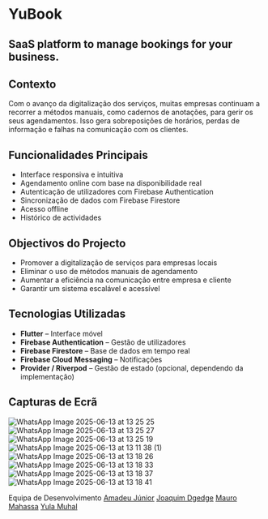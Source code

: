 # YuBook
SaaS platform to manage bookings for your business.
---

##  Contexto

Com o avanço da digitalização dos serviços, muitas empresas continuam a recorrer a métodos manuais, como cadernos de anotações, para gerir os seus agendamentos. Isso gera sobreposições de horários, perdas de informação e falhas na comunicação com os clientes.

## Funcionalidades Principais

- Interface responsiva e intuitiva
- Agendamento online com base na disponibilidade real
- Autenticação de utilizadores com Firebase Authentication
- Sincronização de dados com Firebase Firestore
- Acesso offline
- Histórico de actividades

## Objectivos do Projecto

- Promover a digitalização de serviços para empresas locais
- Eliminar o uso de métodos manuais de agendamento
- Aumentar a eficiência na comunicação entre empresa e cliente
- Garantir um sistema escalável e acessível

## Tecnologias Utilizadas

- **Flutter** – Interface móvel
- **Firebase Authentication** – Gestão de utilizadores
- **Firebase Firestore** – Base de dados em tempo real
- **Firebase Cloud Messaging** – Notificações
- **Provider / Riverpod** – Gestão de estado (opcional, dependendo da implementação)


## Capturas de Ecrã
![WhatsApp Image 2025-06-13 at 13 25 25](https://github.com/user-attachments/assets/a385e9ff-a838-4884-b74c-490c550fab2d)
![WhatsApp Image 2025-06-13 at 13 25 27](https://github.com/user-attachments/assets/0dc06ec8-e8f4-4068-920c-35595ecf3db4)
![WhatsApp Image 2025-06-13 at 13 25 19](https://github.com/user-attachments/assets/6fd76625-a75b-4a94-8254-0e8bd77636b8)
![WhatsApp Image 2025-06-13 at 13 11 38 (1)](https://github.com/user-attachments/assets/4cf45a77-152a-461e-ade8-f190da4da11b)
![WhatsApp Image 2025-06-13 at 13 18 26](https://github.com/user-attachments/assets/6615e6ca-c956-40b3-9ff9-793ce2dc5cd6)
![WhatsApp Image 2025-06-13 at 13 18 33](https://github.com/user-attachments/assets/e97ab640-f13d-4498-9206-8a66755e05b0)
![WhatsApp Image 2025-06-13 at 13 18 37](https://github.com/user-attachments/assets/77f27988-39af-4548-95f7-4ecde5cbd50d)
![WhatsApp Image 2025-06-13 at 13 18 41](https://github.com/user-attachments/assets/d37eb244-58ac-4f96-b3f4-c9ddeb72eed8)


Equipa de Desenvolvimento
[Amadeu Júnior](https://github.com/Alak4y)
[Joaquim Dgedge](https://github.com/JayDgedge)
[Mauro Mahassa](https://github.com/Mauroreis100)
[Yula Muhal](https://github.com/YulaMuhal)
